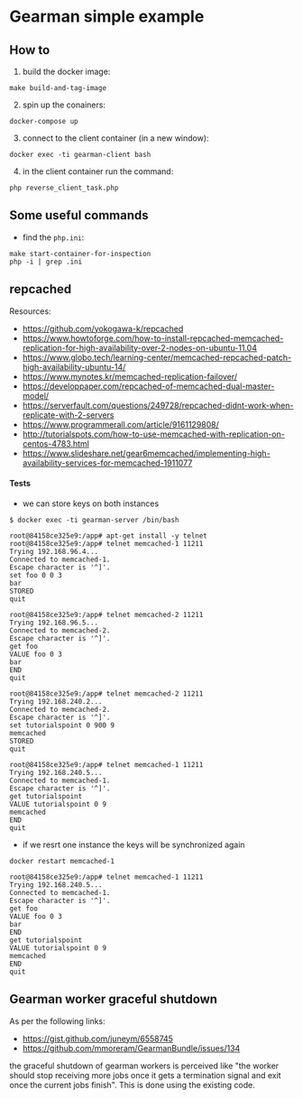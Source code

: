 # Gearman simple example

## How to

1. build the docker image:
```
make build-and-tag-image
``` 

2. spin up the conainers:
```
docker-compose up
```

3. connect to the client container (in a new window):
```
docker exec -ti gearman-client bash
``` 

4. in the client container run the command:
```
php reverse_client_task.php 
```

## Some useful commands

* find the `php.ini`:
```
make start-container-for-inspection
php -i | grep .ini
```

## repcached

Resources:
* https://github.com/yokogawa-k/repcached
* https://www.howtoforge.com/how-to-install-repcached-memcached-replication-for-high-availability-over-2-nodes-on-ubuntu-11.04
* https://www.globo.tech/learning-center/memcached-repcached-patch-high-availability-ubuntu-14/
* https://www.mynotes.kr/memcached-replication-failover/
* https://developpaper.com/repcached-of-memcached-dual-master-model/
* https://serverfault.com/questions/249728/repcached-didnt-work-when-replicate-with-2-servers
* https://www.programmerall.com/article/9161129808/
* http://tutorialspots.com/how-to-use-memcached-with-replication-on-centos-4783.html
* https://www.slideshare.net/gear6memcached/implementing-high-availability-services-for-memcached-1911077

#### Tests
* we can store keys on both instances 

```
$ docker exec -ti gearman-server /bin/bash

root@84158ce325e9:/app# apt-get install -y telnet
root@84158ce325e9:/app# telnet memcached-1 11211
Trying 192.168.96.4...
Connected to memcached-1.
Escape character is '^]'.
set foo 0 0 3
bar
STORED
quit

root@84158ce325e9:/app# telnet memcached-2 11211
Trying 192.168.96.5...
Connected to memcached-2.
Escape character is '^]'.
get foo
VALUE foo 0 3
bar
END
quit

root@84158ce325e9:/app# telnet memcached-2 11211
Trying 192.168.240.2...
Connected to memcached-2.
Escape character is '^]'.
set tutorialspoint 0 900 9
memcached
STORED
quit

root@84158ce325e9:/app# telnet memcached-1 11211
Trying 192.168.240.5...
Connected to memcached-1.
Escape character is '^]'.
get tutorialspoint
VALUE tutorialspoint 0 9
memcached
END
quit
```
* if we resrt one instance the keys will be synchronized again

```
docker restart memcached-1

root@84158ce325e9:/app# telnet memcached-1 11211
Trying 192.168.240.5...
Connected to memcached-1.
Escape character is '^]'.
get foo
VALUE foo 0 3
bar
END
get tutorialspoint
VALUE tutorialspoint 0 9
memcached
END
quit
```

## Gearman worker graceful shutdown

As per the following links:
* https://gist.github.com/juneym/6558745
* https://github.com/mmoreram/GearmanBundle/issues/134

the graceful shutdown of gearman workers is perceived like "the worker should stop receiving more jobs once it gets a termination signal and exit once the current jobs finish". This is done using the existing code. 